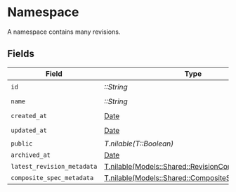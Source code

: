 # Namespace

A namespace contains many revisions.


## Fields

| Field                                                                                                  | Type                                                                                                   | Required                                                                                               | Description                                                                                            |
| ------------------------------------------------------------------------------------------------------ | ------------------------------------------------------------------------------------------------------ | ------------------------------------------------------------------------------------------------------ | ------------------------------------------------------------------------------------------------------ |
| `id`                                                                                                   | *::String*                                                                                             | :heavy_check_mark:                                                                                     | {organization_slug}/{workspace_slug}/{namespace_name}                                                  |
| `name`                                                                                                 | *::String*                                                                                             | :heavy_check_mark:                                                                                     | A human-readable name for the namespace.                                                               |
| `created_at`                                                                                           | [Date](https://ruby-doc.org/stdlib-2.6.1/libdoc/date/rdoc/Date.html)                                   | :heavy_check_mark:                                                                                     | N/A                                                                                                    |
| `updated_at`                                                                                           | [Date](https://ruby-doc.org/stdlib-2.6.1/libdoc/date/rdoc/Date.html)                                   | :heavy_check_mark:                                                                                     | N/A                                                                                                    |
| `public`                                                                                               | *T.nilable(T::Boolean)*                                                                                | :heavy_minus_sign:                                                                                     | Indicates whether the namespace is publicly accessible                                                 |
| `archived_at`                                                                                          | [Date](https://ruby-doc.org/stdlib-2.6.1/libdoc/date/rdoc/Date.html)                                   | :heavy_minus_sign:                                                                                     | N/A                                                                                                    |
| `latest_revision_metadata`                                                                             | [T.nilable(Models::Shared::RevisionContentsMetadata)](../../models/shared/revisioncontentsmetadata.md) | :heavy_minus_sign:                                                                                     | N/A                                                                                                    |
| `composite_spec_metadata`                                                                              | [T.nilable(Models::Shared::CompositeSpecMetadata)](../../models/shared/compositespecmetadata.md)       | :heavy_minus_sign:                                                                                     | N/A                                                                                                    |